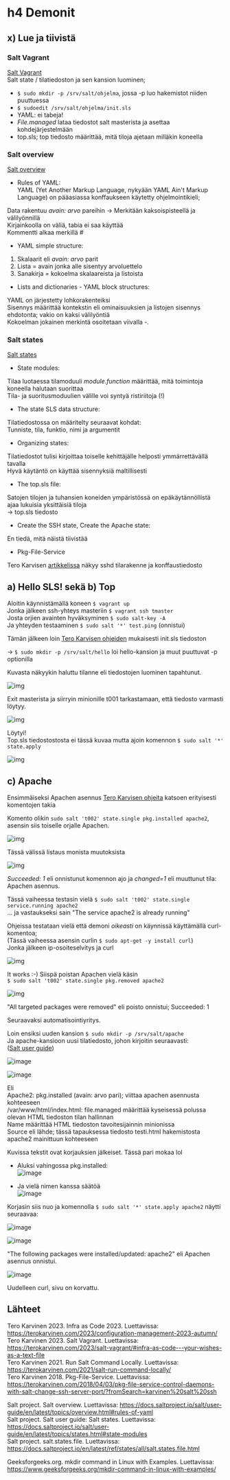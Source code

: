 # h4 Demonit  
## x) Lue ja tiivistä  
### Salt Vagrant  
  [Salt Vagrant](https://terokarvinen.com/2023/salt-vagrant/#infra-as-code---your-wishes-as-a-text-file)   
  Salt state / tilatiedoston ja sen kansion luominen;  
  - ```$ sudo mkdir -p /srv/salt/ohjelma```, jossa -p luo hakemistot niiden puuttuessa  
  - ```$ sudoedit /srv/salt/ohjelma/init.sls```  
  - YAML: ei tabeja!  
  - _File.managed_ lataa tiedostot salt masterista ja asettaa kohdejärjestelmään
  - top.sls; top tiedosto määrittää, mitä tiloja ajetaan milläkin koneella  

### Salt overview   
  [Salt overview](https://docs.saltproject.io/salt/user-guide/en/latest/topics/overview.html#rules-of-yaml)
  
  - Rules of YAML:  
  YAML (Yet Another Markup Language, nykyään YAML Ain't Markup Language) on pääasiassa konffaukseen käytetty ohjelmointikieli;  
  
  Data rakentuu _avain: arvo_ pareihin
    -> Merkitään kaksoispisteellä ja välilyönnillä  
  Kirjainkoolla on väliä, tabia ei saa käyttää  
  Kommentti alkaa merkillä #  
  
  - YAML simple structure:

1. Skalaarit eli _avain: arvo_ parit  
2. Lista = avain jonka alle sisentyy arvoluettelo  
3. Sanakirja = kokoelma skalaareista ja listoista  
   

  - Lists and dictionaries - YAML block structures:  

  YAML on järjestetty lohkorakenteiksi  
  Sisennys määrittää kontekstin eli ominaisuuksien ja listojen sisennys ehdotonta; vakio on kaksi välilyöntiä  
  Kokoelman jokainen merkintä osoitetaan viivalla -.

### Salt states  
  [Salt states](https://docs.saltproject.io/salt/user-guide/en/latest/topics/states.html#state-modules)

  - State modules:

  Tilaa luotaessa tilamoduuli _module.function_ määrittää, mitä toimintoja koneella halutaan suorittaa  
  Tila- ja suoritusmoduulien välille voi syntyä ristiriitoja (!)  
  
  - The state SLS data structure:  

  Tilatiedostossa on määritelty seuraavat kohdat:  
  Tunniste, tila, funktio, nimi ja argumentit  

  - Organizing states:
 
  Tilatiedostot tulisi kirjoittaa toiselle kehittäjälle helposti ymmärrettävällä tavalla  
  Hyvä käytäntö on käyttää sisennyksiä maltillisesti  

  - The top.sls file:
  
  Satojen tilojen ja tuhansien koneiden ympäristössä on epäkäytännöllistä ajaa lukuisia yksittäisiä tiloja  
    -> top.sls tiedosto
  
  - Create the SSH state, Create the Apache state:  

  En tiedä, mitä näistä tiivistää  

  - Pkg-File-Service

  Tero Karvisen [artikkelissa](https://terokarvinen.com/2018/04/03/pkg-file-service-control-daemons-with-salt-change-ssh-server-port/?fromSearch=karvinen%20salt%20ssh) näkyy sshd tilarakenne ja konffaustiedosto  


  ## a) Hello SLS! sekä b) Top  

  Aloitin käynnistämällä koneen ```$ vagrant up```  
  Jonka jälkeen ssh-yhteys masteriin ```$ vagrant ssh tmaster```  
  Josta orjien avainten hyväksyminen ```$ sudo salt-key -A```  
  Ja yhteyden testaaminen ```$ sudo salt '*' test.ping``` (onnistui)  

  Tämän jälkeen loin [Tero Karvisen ohjeiden](https://terokarvinen.com/2023/salt-vagrant/) mukaisesti init.sls tiedoston  
  
  -> ```$ sudo mkdir -p /srv/salt/hello``` loi hello-kansion ja muut puuttuvat -p optionilla  
    
  Kuvasta näkyykin haluttu tilanne eli tiedostojen luominen tapahtunut.  

  ![img](./h4.1.png)  

  Exit masterista ja siirryin minionille t001 tarkastamaan, että tiedosto varmasti löytyy.  

  ![img](./h4.2.png)  

  Löytyi!  
  Top.sls tiedostostosta ei tässä kuvaa mutta ajoin komennon ```$ sudo salt '*' state.apply```  

  ![img](./h4.3.png)  

  ## c) Apache  

  Ensimmäiseksi Apachen asennus [Tero Karvisen ohjeita](https://terokarvinen.com/2023/salt-vagrant/) katsoen erityisesti komentojen takia    
  
  Komento olikin ```sudo salt 't002' state.single pkg.installed apache2```, asensin siis toiselle orjalle Apachen.  

  ![img](./h4.4.png)  

  Tässä välissä listaus monista muutoksista  

  ![img](./h4.5.png)  

  _Succeeded: 1_ eli onnistunut komennon ajo ja _changed=1_ eli muuttunut tila: Apachen asennus.  

  Tässä vaiheessa testasin vielä ```$ sudo salt 't002' state.single service.running apache2```  
    ... ja vastaukseksi sain "The service apache2 is already running"  

  Ohjeissa testataan vielä että demoni _oikeasti_ on käynnissä käyttämällä curl-komentoa;  
  (Tässä vaiheessa asensin curlin ```$ sudo apt-get -y install curl```)  
  Jonka jälkeen ip-osoiteselvitys ja curl  

  ![img](./h4.7.png)  

  It works :-)  Siispä poistan Apachen vielä käsin  
  ```$ sudo salt 't002' state.single pkg.removed apache2```  

  ![img](./h4.8.png)  

  "All targeted packages were removed" eli poisto onnistui; Succeeded: 1  

  Seuraavaksi automatisointiyritys. 

  Loin ensiksi uuden kansion ```$ sudo mkdir -p /srv/salt/apache```  
  Ja apache-kansioon uusi tilatiedosto, johon kirjoitin seuraavasti:  
  ([Salt user guide](https://docs.saltproject.io/salt/user-guide/en/latest/topics/states.html#state-modules))  

  ![image](https://github.com/sibbee/p.hallinta/assets/149330317/a1881a6d-8690-452e-861e-81fe88c30693)  

  ![image](https://github.com/sibbee/p.hallinta/assets/149330317/7421e583-137a-40fe-bf75-958f9f967ce5)  

  Eli  
  Apache2: pkg.installed (avain: arvo pari); viittaa apachen asennusta kohteeseen  
  /var/www/html/index.html: file.managed määrittää kyseisessä polussa olevan HTML tiedoston tilan hallinnan  
  Name määrittää HTML tiedoston tavoitesijainnin minionissa  
  Source eli lähde; tässä tapauksessa tiedosto testi.html hakemistosta apache2 mainittuun kohteeseen  

  Kuvissa tekstit ovat korjauksien jälkeiset. Tässä pari mokaa lol  
  
  - Aluksi vahingossa pkg.installed:  
  ![image](https://github.com/sibbee/p.hallinta/assets/149330317/fda27911-6529-4b28-9d28-a11e2dd062cf)  

  - Ja vielä nimen kanssa säätöä    
  ![image](https://github.com/sibbee/p.hallinta/assets/149330317/d1bc5b21-8480-4468-b3d9-2c0be1dbeddd)  

  Korjasin siis nuo ja komennolla ```$ sudo salt '*' state.apply apache2``` näytti seuraavaa:  

  ![image](https://github.com/sibbee/p.hallinta/assets/149330317/a4944af0-9c6e-4c43-8974-13c7945593b7)  

  ![image](https://github.com/sibbee/p.hallinta/assets/149330317/48311f7e-e0a4-4456-8bb0-6861feba7db8)  

  "The following packages were installed/updated: apache2" eli Apachen asennus onnistui.  

  ![image](https://github.com/sibbee/p.hallinta/assets/149330317/07619bb6-eabf-43e9-9b6b-79162145abf1)  

  Uudelleen curl, sivu on korvattu.  

  ## Lähteet  

  Tero Karvinen 2023. Infra as Code 2023. Luettavissa: https://terokarvinen.com/2023/configuration-management-2023-autumn/  
  Tero Karvinen 2023. Salt Vagrant. Luettavissa: https://terokarvinen.com/2023/salt-vagrant/#infra-as-code---your-wishes-as-a-text-file  
  Tero Karvinen 2021. Run Salt Command Locally. Luettavissa: https://terokarvinen.com/2021/salt-run-command-locally/  
  Tero Karvinen 2018. Pkg-File-Service. Luettavissa: https://terokarvinen.com/2018/04/03/pkg-file-service-control-daemons-with-salt-change-ssh-server-port/?fromSearch=karvinen%20salt%20ssh  

  Salt project. Salt overview. Luettavissa: https://docs.saltproject.io/salt/user-guide/en/latest/topics/overview.html#rules-of-yaml  
  Salt project. Salt user guide: Salt states. Luettavissa: https://docs.saltproject.io/salt/user-guide/en/latest/topics/states.html#state-modules  
  Salt project. salt.states.file. Luettavissa: https://docs.saltproject.io/en/latest/ref/states/all/salt.states.file.html  
  
  Geeksforgeeks.org. mkdir command in Linux with Examples. Luettavissa: https://www.geeksforgeeks.org/mkdir-command-in-linux-with-examples/  
  

  

  
  

  



  

  


  

  

  
  


  
  
  

  

  
  

  

  

  

  
  
  
  

  

  
    
  
  

  

  

  
  
  
   
  

  
  
  
